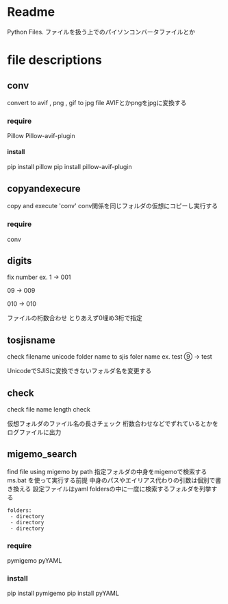 ﻿# Readme
Python Files.
ファイルを扱う上でのパイソンコンバータファイルとか

# file descriptions

## conv
convert to avif , png , gif to jpg file
AVIFとかpngをjpgに変換する

### require
Pillow
Pillow-avif-plugin

#### install
pip install pillow
pip install pillow-avif-plugin

## copyandexecure
copy and execute 'conv'
conv関係を同じフォルダの仮想にコピーし実行する
### require
conv

## digits
fix number
ex.
1   -> 001

09  -> 009

010 -> 010

ファイルの桁数合わせ
とりあえず0埋め3桁で指定


## tosjisname
check filename unicode folder name to sjis foler name
ex.
test ⑨ -> test

UnicodeでSJISに変換できないフォルダ名を変更する

## check
check file name length check

仮想フォルダのファイル名の長さチェック
桁数合わせなどでずれているとかをログファイルに出力

## migemo_search
find file using migemo by path 
指定フォルダの中身をmigemoで検索する
ms.bat を使って実行する前提
中身のパスやエイリアス代わりの引数は個別で書き換える
設定ファイルはyaml
foldersの中に一度に検索するフォルダを列挙する

```
folders:
 - directory
 - directory
 - directory
```

### require
pymigemo
pyYAML

### install
pip install pymigemo
pip install pyYAML


